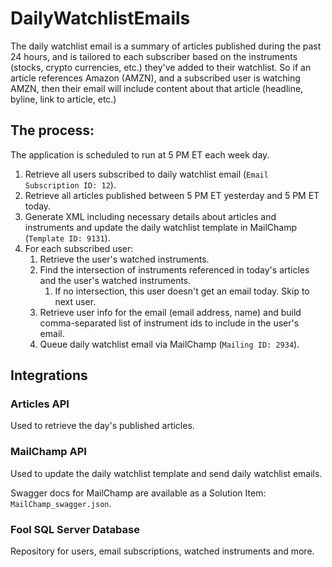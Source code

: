 # DailyWatchlistEmails

The daily watchlist email is a summary of articles published during the past 
24 hours, and is tailored to each subscriber based on the instruments (stocks, crypto currencies,
etc.) they've added to their watchlist. So if an article references Amazon (AMZN), 
and a subscribed user is watching AMZN, then their email will include content about 
that article (headline, byline, link to article, etc.)

## The process:

The application is scheduled to run at 5 PM ET each week day.

1. Retrieve all users subscribed to daily watchlist email (`Email Subscription ID: 12`).
1. Retrieve all articles published between 5 PM ET yesterday and 5 PM ET today.
1. Generate XML including necessary details about articles and instruments and update the 
daily watchlist template in MailChamp (`Template ID: 9131`).
1. For each subscribed user:
   1. Retrieve the user's watched instruments.
   1. Find the intersection of instruments referenced in today's articles and the 
   user's watched instruments.
      1. If no intersection, this user doesn't get an email today. Skip to
         next user.
   1. Retrieve user info for the email (email address, name) and build comma-separated list of
      instrument ids to include in the user's email.
   1. Queue daily watchlist email via MailChamp (`Mailing ID: 2934`).

## Integrations

### Articles API

Used to retrieve the day's published articles.

### MailChamp API

Used to update the daily watchlist template and send daily watchlist emails.

Swagger docs for MailChamp are available as a Solution Item: `MailChamp_swagger.json`.

### Fool SQL Server Database

Repository for users, email subscriptions, watched instruments and more.